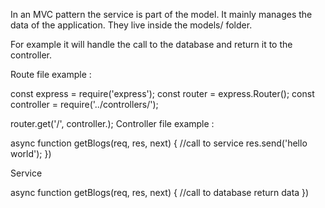 
In an MVC pattern the service is part of the model.
It mainly manages the data of the application. 
They live inside the models/ folder.

For example it will handle the call to the database and return it to the controller.


Route file example :

const express = require('express');
const router = express.Router();
const controller = require('../controllers/<controller-name>');

router.get('/', controller.<controller-name>);
Controller file example :

async function getBlogs(req, res, next) {
  //call to service
  res.send('hello world');
})

Service

async function getBlogs(req, res, next) {
  //call to database
  return data
})
